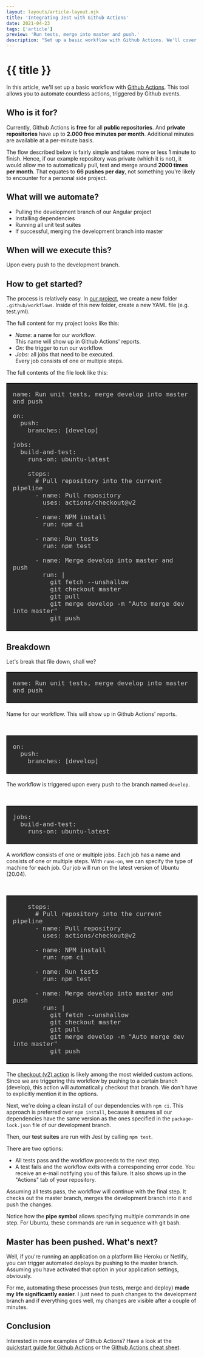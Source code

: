 ```yaml
---
layout: layouts/article-layout.njk
title: 'Integrating Jest with Github Actions'
date: 2021-04-23
tags: ['article']
preview: 'Run tests, merge into master and push.'
description: "Set up a basic workflow with Github Actions. We'll cover how to automate running tests (Jest) on a development branch, merging into master and pushing."
---
```


# {{ title }}

In this article, we'll set up a basic workflow with [Github Actions](https://github.com/features/actions). This tool allows you to automate countless actions, triggered by Github events.

## Who is it for?

Currently, Github Actions is **free** for all **public repositories**. And **private repositories** have up to **2.000 free minutes per month**. Additional minutes are available at a per-minute basis.

The flow described below is fairly simple and takes more or less 1 minute to finish. Hence, if our example repository was private (which it is not), it would allow me to automatically pull, test and merge around **2000 times per month**. That equates to **66 pushes per day**, not something you're likely to encounter for a personal side project.

## What will we automate?

- Pulling the development branch of our Angular project
- Installing dependencies
- Running all unit test suites
- If successful, merging the development branch into master

## When will we execute this?

Upon every push to the development branch.

## How to get started?

The process is relatively easy. In [our project](https://github.com/carlos-ds/iban), we create a new folder `.github/workflows`. Inside of this new folder, create a new YAML file (e.g. test.yml).

The full content for my project looks like this:

- _Name_: a name for our workflow.  
  This name will show up in Github Actions' reports.
- _On_: the trigger to run our workflow.
- _Jobs_: all jobs that need to be executed.  
  Every job consists of one or multiple steps.

The full contents of the file look like this:

<pre style="padding: 0 1rem; color: #ccc; background: #2d2d2d; border: 1px solid black; font-size: 1.2rem;">
<code>
name: Run unit tests, merge develop into master and push

on:
  push:
    branches: [develop]

jobs:
  build-and-test:
    runs-on: ubuntu-latest

    steps:
      # Pull repository into the current pipeline
      - name: Pull repository
        uses: actions/checkout@v2

      - name: NPM install
        run: npm ci

      - name: Run tests
        run: npm test

      - name: Merge develop into master and push
        run: |
          git fetch --unshallow
          git checkout master
          git pull
          git merge develop -m "Auto merge dev into master"
          git push
</code>
</pre>

## Breakdown

Let's break that file down, shall we?

<pre style="padding: 0 1rem; color: #ccc; background: #2d2d2d; border: 1px solid black; font-size: 1.2rem;">
<code>
name: Run unit tests, merge develop into master and push
</code>
</pre>

Name for our workflow. This will show up in Github Actions' reports.

<pre style="margin-top: 3rem; padding: 0 1rem; color: #ccc; background: #2d2d2d; border: 1px solid black; font-size: 1.2rem;">
<code>
on:
  push:
    branches: [develop]
</code>
</pre>

The workflow is triggered upon every push to the branch named `develop`.

<pre style="margin-top: 3rem; padding: 0 1rem; color: #ccc; background: #2d2d2d; border: 1px solid black; font-size: 1.2rem;">
<code>
jobs:
  build-and-test:
    runs-on: ubuntu-latest
</code>
</pre>

A workflow consists of one or multiple jobs. Each job has a name and consists of one or multiple steps. With `runs-on`, we can specify the type of machine for each job. Our job will run on the latest version of Ubuntu (20.04).

<pre style="margin-top: 3rem; padding: 0 1rem; color: #ccc; background: #2d2d2d; border: 1px solid black; font-size: 1.2rem;">
<code>
    steps:
      # Pull repository into the current pipeline
      - name: Pull repository
        uses: actions/checkout@v2

      - name: NPM install
        run: npm ci

      - name: Run tests
        run: npm test

      - name: Merge develop into master and push
        run: |
          git fetch --unshallow
          git checkout master
          git pull
          git merge develop -m "Auto merge dev into master"
          git push
</code>
</pre>

The [checkout (v2) action](https://github.com/actions/checkout) is likely among the most wielded custom actions. Since we are triggering this workflow by pushing to a certain branch (develop), this action will automatically checkout that branch. We don't have to explicitly mention it in the options.

Next, we're doing a clean install of our dependencies with `npm ci`. This approach is preferred over `npm install`, because it ensures all our dependencies have the same version as the ones specified in the `package-lock.json` file of our development branch.

Then, our **test suites** are run with Jest by calling `npm test`.

There are two options:

- All tests pass and the workflow proceeds to the next step.
- A test fails and the workflow exits with a corresponding error code. You receive an e-mail notifying you of this failure. It also shows up in the "Actions" tab of your repository.

Assuming all tests pass, the workflow will continue with the final step. It checks out the master branch, merges the development branch into it and push the changes.

Notice how the **pipe symbol** allows specifying multiple commands in one step. For Ubuntu, these commands are run in sequence with git bash.

## Master has been pushed. What's next?

Well, if you're running an application on a platform like Heroku or Netlify, you can trigger automated deploys by pushing to the master branch. Assuming you have activated that option in your application settings, obviously.

For me, automating these processes (run tests, merge and deploy) **made my life significantly easier**. I just need to push changes to the development branch and if everything goes well, my changes are visible after a couple of minutes.

## Conclusion

Interested in more examples of Github Actions? Have a look at the [quickstart guide for Github Actions](https://docs.github.com/en/actions/quickstart) or the [Github Actions cheat sheet](https://resources.github.com/whitepapers/GitHub-Actions-Cheat-sheet/).
